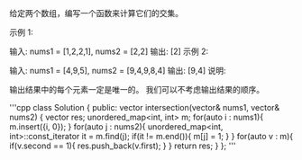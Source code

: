 给定两个数组，编写一个函数来计算它们的交集。

示例 1:

输入: nums1 = [1,2,2,1], nums2 = [2,2]
输出: [2]
示例 2:

输入: nums1 = [4,9,5], nums2 = [9,4,9,8,4]
输出: [9,4]
说明:

输出结果中的每个元素一定是唯一的。
我们可以不考虑输出结果的顺序。  


'''cpp
class Solution {
public:
    vector<int> intersection(vector<int>& nums1, vector<int>& nums2) {
        vector<int> res;
        unordered_map<int, int> m;
        for(auto i : nums1){
            m.insert({i, 0});
        }
        for(auto j : nums2){
            unordered_map<int, int>::const_iterator it = m.find(j);
            if(it != m.end()){
                m[j] = 1;
            }
        }
        for(auto v : m){
            if(v.second == 1){
                res.push_back(v.first);
            }
        }
        return res;
    }
};
'''
